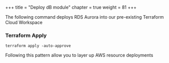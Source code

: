 +++
title = "Deploy dB module"
chapter = true
weight = 81
+++

The following command deploys RDS Aurora into our pre-existing Terraform Cloud Workspace

### Terraform Apply 

`terraform apply -auto-approve`

Following this pattern allow you to layer up AWS resource deployments
